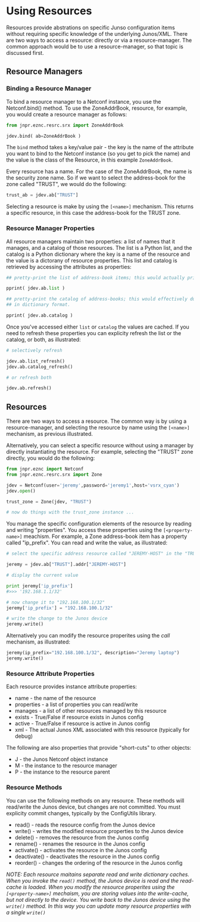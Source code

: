 # Using Resources

Resources provide abstrations on specific Junso configuration items without requiring specific knowledge of the underlying Junos/XML.  There are two ways to access a resource: directly or via a resource-manager.  The common approach would be to use a resource-manager, so that topic is discussed first.

## Resource Managers

### Binding a Resource Manager

To bind a resource manager to a Netconf instance, you use the Netconf.bind() method.  To use the ZoneAddrBook, resource, for example, you would create a resource manager as follows:

````python
from jnpr.eznc.resrc.srx import ZoneAddrBook

jdev.bind( ab=ZoneAddrBook )
````

The `bind` method takes a key/value pair - the key is the name of the attribute you want to bind to the Netconf instance (so you get to pick the name) and the value is the class of the Resource, in this example `ZoneAddrBook`.  

Every resource has a name.  For the case of the ZoneAddrBook, the name is the security zone name.  So if we want to select the address-book for the zone called "TRUST", we would do the following:

````python
trust_ab = jdev.ab["TRUST"]
````

Selecting a resource is make by using the `[<name>]` mechanism.  This returns a specific resource, in this case the address-book for the TRUST zone.

### Resource Manager Properties

All resource managers maintain two properties: a list of names that it manages, and a catalog of those resources.  The list is a Python list, and the catalog is a Python dictionary where the key is a name of the resource and the value is a dictorany of resource properties.  This list and catalog is retrieved by accessing the attributes as properties:

````python
## pretty-print the list of address-book items; this would actually print a list of security zone names

pprint( jdev.ab.list )

## pretty-print the catalog of address-books; this would effectively dump all address-book information
## in dictionary format.

pprint( jdev.ab.catalog )
````
Once you've accessed either `list` or `catalog` the values are cached.  If you need to refresh these properties you can explicity refresh the list or the catalog, or both, as illustrated:

````python
# selectively refresh

jdev.ab.list_refresh()
jdev.ab.catalog_refresh()

# or refresh both

jdev.ab.refresh()
````

## Resources

There are two ways to access a resource.  The common way is by using a resource-manager, and selecting the resource by name using the `[<name>]` mechanism, as previous illustrated.  

Alternatively, you can select a specific resource without using a manager by directly instantiating the resource.  For example, selecting the "TRUST" zone directly, you would do the following:

````python
from jnpr.eznc import Netconf
from jnpr.eznc.resrc.srx import Zone

jdev = Netconf(user='jeremy',password='jeremy1',host='vsrx_cyan')
jdev.open()

trust_zone = Zone(jdev, "TRUST")

# now do things with the trust_zone instance ...
````

You manage the specific configuration elements of the resource by reading and writing "properties".  You access these properties using the `[<property-name>]` meachism.  For example, a Zone address-book item has a property called "ip_prefix".  You can read and write the value, as illustrated:

````python
# select the specific address resource called "JEREMY-HOST" in the "TRUST" zone

jeremy = jdev.ab["TRUST"].addr["JEREMY-HOST"]

# display the current value

print jeremy['ip_prefix']
#>>> '192.168.1.1/32'

# now change it to "192.168.100.1/32"
jeremy['ip_prefix'] = "192.168.100.1/32"

# write the change to the Junos device
jeremy.write()
````

Alternatively you can modify the resource properites using the _call_ mechanism, as illustrated:
````python
jeremy(ip_prefix="192.168.100.1/32", description="Jeremy laptop")
jeremy.write()
````

### Resource Attribute Properties

Each resource provides instance attribute properties:

  * name - the name of the resource
  * properties - a list of properties you can read/write
  * manages - a list of other resources managed by this resource 
  * exists - True/False if resource exists in Junos config
  * active - True/False if resource is active in Junos config
  * xml - The actual Junos XML associated with this resource (typically for debug)

The following are also properties that provide "short-cuts" to other objects:

  * J - the Junos Netconf object instance
  * M - the instance to the resource manager
  * P - the instance to the resource parent

### Resource Methods

You can use the following methods on any resource.  These methods will read/write the Junos device, but changes are not committed.  You must explicity commit changes, typically by the ConfigUtils library.

  * read() - reads the resource config from the Junos device
  * write() - writes the modified resource properties to the Junos device
  * delete() - removes the resource from the Junos config
  * rename() - renames the resource in the Junos config
  * activate() - activates the resource in the Junos config
  * deactivate() - deactivates the resource in the Junos config
  * reorder() - changes the ordering of the resource in the Junos config

_NOTE: Each resource maitains separate read and write dictionary caches.  When you invoke the `read()` method, the Junos device is read and the read-cache is loaded.  When you modify the resource properites using the `[<property-name>]` mechaism, you are storing values into the write-cache, but not directly to the device.  You write back to the Junos device using the `write()` method.  In this way you can update many resource properties with a single `write()`_




